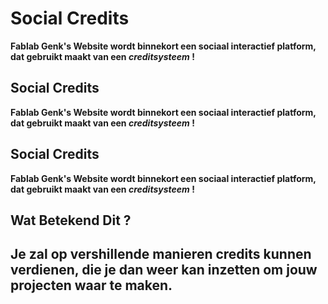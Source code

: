 # Social Credits
**Fablab Genk's Website wordt binnekort een sociaal interactief platform, dat gebruikt maakt van een _creditsysteem_ !**

## Social Credits
**Fablab Genk's Website wordt binnekort een sociaal interactief platform, dat gebruikt maakt van een _creditsysteem_ !**

## Social Credits
**Fablab Genk's Website wordt binnekort een sociaal interactief platform, dat gebruikt maakt van een _creditsysteem_ !**

## Wat Betekend Dit ?
**Je zal op vershillende manieren credits kunnen verdienen, die je dan weer kan inzetten om jouw projecten waar te maken.**
-
